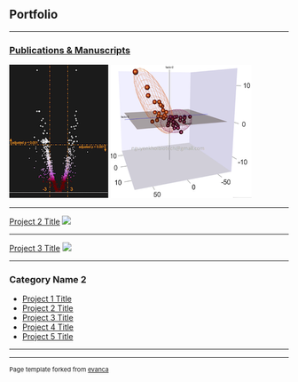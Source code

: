 ## Portfolio

---

### [Publications & Manuscripts](/Publication_Manuscripts)

<img src="images/Volcano.png?raw=true"/> <img src="images/3D.png?raw=true"/>

---
[Project 2 Title](/pdf/sample_presentation.pdf)
<img src="images/XXX.jpg?raw=true"/>

---
[Project 3 Title](http://example.com/)
<img src="images/XXX.jpg?raw=true"/>

---

### Category Name 2

- [Project 1 Title](http://example.com/)
- [Project 2 Title](http://example.com/)
- [Project 3 Title](http://example.com/)
- [Project 4 Title](http://example.com/)
- [Project 5 Title](http://example.com/)

---




---
<p style="font-size:11px">Page template forked from <a href="https://github.com/evanca/quick-portfolio">evanca</a></p>
<!-- Remove above link if you don't want to attibute -->
